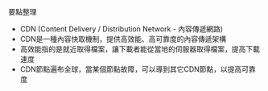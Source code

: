 要點整理
- CDN (Content Delivery / Distribution Network - 內容傳遞網路)
- CDN是一種內容快取機制，提供高效能、高可靠度的內容傳遞架構
- 高效能指的是就近取得檔案，讓下載者能從當地的伺服器取得檔案，提高下載速度
- CDN節點遍布全球，當某個節點故障，可以導到其它CDN節點，以提高可靠度
